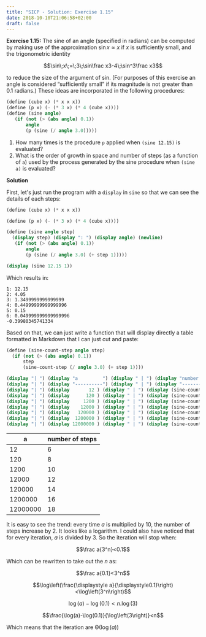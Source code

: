 ```yaml
---
title: "SICP - Solution: Exercise 1.15"
date: 2018-10-10T21:06:58+02:00
draft: false
---
```


**Exercise 1.15:** The sine of an angle (specified in radians) can be computed by making use of the approximation ${\sin x\approx x}$ if $x$ is sufficiently small, and the trigonometric identity

$$\sin\;x\;=\;3\;\sin\frac x3-4\;\sin^3\frac x3$$

to reduce the size of the argument of sin. (For purposes of this exercise an angle is considered “sufficiently small” if its magnitude is not greater than 0.1 radians.) These ideas are incorporated in the following procedures:

```scheme
(define (cube x) (* x x x))
(define (p x) (- (* 3 x) (* 4 (cube x))))
(define (sine angle)
   (if (not (> (abs angle) 0.1))
       angle
       (p (sine (/ angle 3.0)))))
```

1. How many times is the procedure `p` applied when `(sine 12.15)` is evaluated?
2. What is the order of growth in space and number of steps (as a function of `a`) used by the process generated by the sine procedure when `(sine a)` is evaluated?

**Solution**

First, let's just run the program with a `display` in `sine` so that we can see the details of each steps:

```scheme
(define (cube x) (* x x x))

(define (p x) (- (* 3 x) (* 4 (cube x))))

(define (sine angle step)
  (display step) (display ": ") (display angle) (newline)
   (if (not (> (abs angle) 0.1))
       angle
       (p (sine (/ angle 3.0) (+ step 1)))))

(display (sine 12.15 1))
```

Which results in:

```
1: 12.15
2: 4.05
3: 1.3499999999999999
4: 0.44999999999999996
5: 0.15
6: 0.049999999999999996
-0.39980345741334
```

Based on that, we can just write a function that will display directly a table formatted in Markdown that I can just cut and paste:

```scheme
(define (sine-count-step angle step)
  (if (not (> (abs angle) 0.1))
      step
      (sine-count-step (/ angle 3.0) (+ step 1))))

(display "| ") (display "a         ") (display " | ") (display "number of steps              ") (display " |") (newline)
(display "| ") (display "----------") (display " | ") (display "-----------------------------") (display " |") (newline)
(display "| ") (display       12 ) (display " | ") (display (sine-count-step       12 1)) (display " |") (newline)
(display "| ") (display      120 ) (display " | ") (display (sine-count-step      120 1)) (display " |") (newline)
(display "| ") (display     1200 ) (display " | ") (display (sine-count-step     1200 1)) (display " |") (newline)
(display "| ") (display    12000 ) (display " | ") (display (sine-count-step    12000 1)) (display " |") (newline)
(display "| ") (display   120000 ) (display " | ") (display (sine-count-step   120000 1)) (display " |") (newline)
(display "| ") (display  1200000 ) (display " | ") (display (sine-count-step  1200000 1)) (display " |") (newline)
(display "| ") (display 12000000 ) (display " | ") (display (sine-count-step 12000000 1)) (display " |") (newline)
```

| a        | number of steps |
| -------- | --------------- |
| 12       | 6               |
| 120      | 8               |
| 1200     | 10              |
| 12000    | 12              |
| 120000   | 14              |
| 1200000  | 16              |
| 12000000 | 18              |

It is easy to see the trend: every time $a$ is multiplied by 10, the number of steps increase by 2. It looks like a logarithm. I could also have noticed that for every iteration, $a$ is divided by 3. So the iteration will stop when:

$$\frac a{3^n}<0.1$$

Which can be rewritten to take out the $n$ as:

$$\frac a{0.1}<3^n$$

$$\log\left(\frac{\displaystyle a}{\displaystyle0.1}\right)<\log\left(3^n\right)$$

$$\log(a)-\log(0.1)<n.\log\left(3\right)$$

$$\frac{\log(a)-\log(0.1)}{\log\left(3\right)}<n$$

Which means that the iteration are ${\mathrm\Theta(\log(a))}$